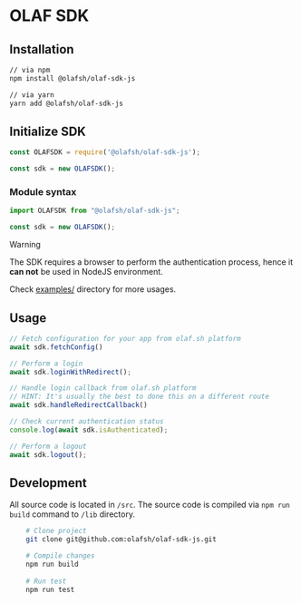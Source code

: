 # OLAF SDK

## Installation

```bash
// via npm
npm install @olafsh/olaf-sdk-js

// via yarn
yarn add @olafsh/olaf-sdk-js
```

## Initialize SDK

```js
const OLAFSDK = require('@olafsh/olaf-sdk-js');

const sdk = new OLAFSDK();
```

### Module syntax

```js
import OLAFSDK from "@olafsh/olaf-sdk-js";

const sdk = new OLAFSDK();
```

> [!WARNING]  
> The SDK requires a browser to perform the authentication process,
> hence it **can not** be used in NodeJS environment.

Check [examples/](https://github.com/olafsh/olaf-sdk-js/tree/main/examples) directory for more usages.

## Usage

```js
// Fetch configuration for your app from olaf.sh platform
await sdk.fetchConfig()

// Perform a login
await sdk.loginWithRedirect();

// Handle login callback from olaf.sh platform
// HINT: It's usually the best to done this on a different route
await sdk.handleRedirectCallback()

// Check current authentication status
console.log(await sdk.isAuthenticated);

// Perform a logout
await sdk.logout();
```

## Development

All source code is located in `/src`.
The source code is compiled via `npm run build` command to `/lib` directory.

```bash
    # Clone project
    git clone git@github.com:olafsh/olaf-sdk-js.git

    # Compile changes
    npm run build
    
    # Run test
    npm run test
```
